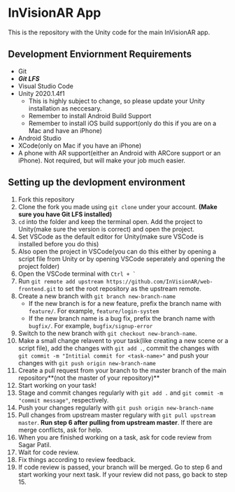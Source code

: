 # InVisionAR App

This is the repository with the Unity code for the main InVisionAR app.

## Development Enviornment Requirements

- Git
- ***Git LFS***
- Visual Studio Code
- Unity 2020.1.4f1
  - This is highly subject to change, so please update your Unity installation as neccesary.
  - Remember to install Android Build Support
  - Remember to install iOS build support(only do this if you are on a Mac and have an iPhone)
- Android Studio
- XCode(only on Mac if you have an iPhone)
- A phone with AR support(either an Android with ARCore support or an iPhone). Not required, but will make your job much easier.

## Setting up the devlopment environment

1. Fork this repository
1. Clone the fork you made using `git clone` under your account. **(Make sure you have Git LFS installed)**
1. `cd` into the folder and keep the terminal open. Add the project to Unity(make sure the version is correct) and open the project.
1. Set VSCode as the default editor for Unity(make sure VSCode is installed before you do this)
1. Also open the project in VSCode(you can do this either by opening a script file from Unity or by opening VSCode seperately and opening the project folder)
1. Open the VSCode terminal with `` Ctrl + `  ``
1. Run `git remote add upstream https://github.com/InVisionAR/web-frontend.git` to set the root repository as the upstream remote.
1. Create a new branch with `git branch new-branch-name`
   - If the new branch is for a new feature, prefix the branch name with `feature/`. For example, `feature/login-system`
   - If the new branch name is a bug fix, prefix the branch name with `bugfix/`. For example, `bugfix/signup-error`
1. Switch to the new branch with `git checkout new-branch-name`.
1. Make a small change relavent to your task(like creating a new scene or a script file), add the changes with `git add .`, commit the changes with `git commit -m "Intitial commit for <task-name>"` and push your changes with `git push origin new-branch-name`
1. Create a pull request from your branch to the master branch of the main repository**(not the master of your repository)**
1. Start working on your task!
1. Stage and commit changes regularly with `git add .` and `git commit -m "commit message"`, respectively.
1. Push your changes regularly with `git push origin new-branch-name`
1. Pull changes from upstream master regulary with `git pull upstream master`. **Run step 6 after pulling from upstream master**. If there are merge conflicts, ask for help.
1. When you are finished working on a task, ask for code review from Sagar Patil.
1. Wait for code review.
1. Fix things according to review feedback.
1. If code review is passed, your branch will be merged. Go to step 6 and start working your next task. If your review did not pass, go back to step 15.

